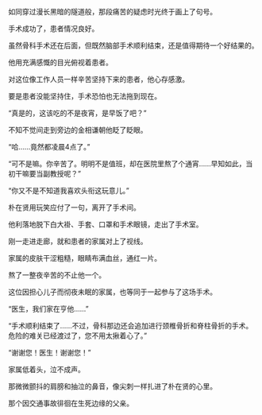 如同穿过漫长黑暗的隧道般，那段痛苦的疑虑时光终于画上了句号。

手术成功了，患者情况良好。

虽然骨科手术还在后面，但既然脑部手术顺利结束，还是值得期待一个好结果的。

他用充满感慨的目光俯视着患者。

对这位像工作人员一样辛苦坚持下来的患者，他心存感激。

要是患者没能坚持住，手术恐怕也无法拖到现在。

“真是的，这该吃的不是夜宵，是早饭了吧？”

不知不觉间走到旁边的金相谦朝他眨了眨眼。

“哈……竟然都凌晨4点了。”

“可不是嘛。你辛苦了。明明不是值班，却在医院里熬了个通宵……早知如此，当初干嘛要当副教授呢？”

“你又不是不知道我喜欢头衔这玩意儿。”

朴在贤用玩笑应付了一句，离开了手术间。

他利落地脱下白大褂、手套、口罩和手术眼镜，走出了手术室。

刚一走进走廊，就和患者的家属对上了视线。

家属的皮肤干涩粗糙，眼睛布满血丝，通红一片。

熬了一整夜辛苦的不止他一个。

这位因担心儿子而彻夜未眠的家属，也等同于一起参与了这场手术。

“医生，我们家在亨他……”

“手术顺利结束了……不过，骨科那边还会追加进行颈椎骨折和脊柱骨折的手术。危险的难关已经渡过了，您不用太揪着心了。”

“谢谢您！医生！谢谢您！”

家属低着头，泣不成声。

那微微颤抖的肩膀和抽泣的鼻音，像尖刺一样扎进了朴在贤的心里。

那个因交通事故徘徊在生死边缘的父亲。
